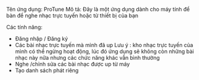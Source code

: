 Tên ứng dụng:  ProTune
Mô tả:
  Đây là một ứng dụng dành cho máy tính để bàn để nghe nhạc trực tuyến hoặc từ thiết bị của bạn


Các tính năng:
  + Đăng nhập / Đăng ký
  + Các bài nhạc trực tuyến mà mình đã up
Lưu ý : kho nhạc trực tuyến của mình có thể ngừng hoạt động, lúc đó ứng dụng sẽ không còn những bài nhạc này nữa nhưng các chức năng khác vẫn bình thường
  + Nghe /chỉnh sửa các bài nhạc được up từ máy
  + Tạo danh sách phát riêng
  

